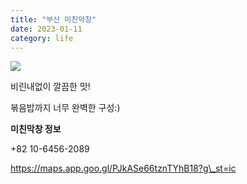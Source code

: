 ```yaml
---
title: "부산 미친막창"
date: 2023-01-11
category: life
---
```


![](/storage/20230111142844262172.jpg)

비린내없이 깔끔한 맛!

볶음밥까지 너무 완벽한 구성:)

**미친막창 정보**

+82 10-6456-2089

https://maps.app.goo.gl/PJkASe66tznTYhB18?g\_st=ic
